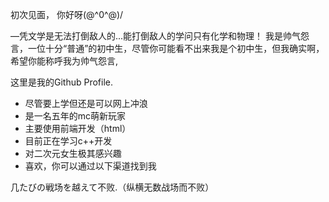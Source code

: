
初次见面，   你好呀(@^0^@)/

—凭文学是无法打倒敌人的...能打倒敌人的学问只有化学和物理！
我是帅气怨言，一位十分“普通”的初中生，尽管你可能看不出来我是个初中生，但我确实啊，希望你能称呼我为帅气怨言,

这里是我的Github Profile.

* 尽管要上学但还是可以网上冲浪
* 是一名五年的mc萌新玩家
* 主要使用前端开发（html）
* 目前正在学习c++开发
* 对二次元女生极其感兴趣
* 喜欢，你可以通过以下渠道找到我
    

几たびの戦场を越えて不败.（纵横无数战场而不败）

